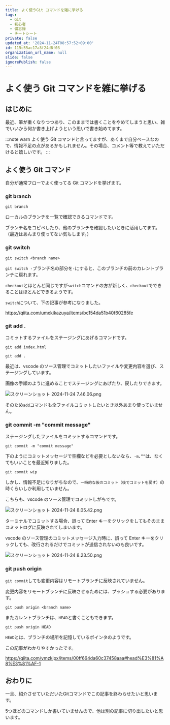 ```yaml
---
title: よく使うGit コマンドを雑に挙げる
tags:
  - Git
  - 初心者
  - 備忘録
  - チートシート
private: false
updated_at: '2024-11-24T08:57:52+09:00'
id: 115c55ac17a3f24d8f03
organization_url_name: null
slide: false
ignorePublish: false
---
```


# よく使う Git コマンドを雑に挙げる

## はじめに

最近、筆が重くなりつつあり、このままでは書くことをやめてしまうと思い、雑でいいから何か書き上げようという思いで書き始めてます。

:::note warn
よく使う Git コマンドと言ってますが、あくまで自分ベースなので、情報不足の点があるかもしれません。その場合、コメント等で教えていただけると嬉しいです。
:::

## よく使う Git コマンド

自分が通常フローでよく使ってる Git コマンドを挙げます。

### git branch

```ブランチの一覧取得.
git branch
```
ローカルのブランチを一覧で確認できるコマンドです。

ブランチ名をコピペしたり、他のブランチを確認したいときに活用してます。（最近はあんまり使ってない気もします。）

### git switch <branch name>

```ブランチ切り替え.
git switch <branch name>
```

`git switch -`ブランチ名の部分を`-`にすると、このブランチの前のカレントブランチに戻れます。

`checkout`とほとんど同じですが`switch`コマンドの方が新しく、`checkout`でできることはほとんどできるようです。

`switch`について、下の記事が参考になりました。

https://qiita.com/umekikazuya/items/bc154da51b40f60285fe

### git add .

コミットするファイルをステージングにあげるコマンドです。

```特定ファイルをステージングする.
git add index.html
```

```変更差分のある全ファイルステージングする.
git add .
```

最近は、vscode のソース管理でコミットしたいファイルや変更内容を選び、ステージングしています。

画像の手順のように進めることでステージングにあげたり、戻したりできます。

![スクリーンショット 2024-11-24 7.46.06.png](https://qiita-image-store.s3.ap-northeast-1.amazonaws.com/0/3337943/e501f163-72f3-85d8-47d0-ff5ed005c0c6.png)

そのため`add`コマンドも全ファイルコミットしたいとき以外あまり使っていません。

### git commit -m "commit message"

ステージングしたファイルをコミットするコマンドです。

```ステージングした対象をコミット.
git commit -m "commit message"
```

下のようにコミットメッセージで空欄などを必要としないなら、`-m`、`””`は、なくてもいいことを最近知りました。

```ステージングした対象をコミット.
git commit wip
```

しかし、情報不足になりがちなので、`一時的な仮のコミット（後でコミットを戻す）`の時くらいしか利用していません。

こちらも、vscode のソース管理でコミットしがちです。

![スクリーンショット 2024-11-24 8.05.42.png](https://qiita-image-store.s3.ap-northeast-1.amazonaws.com/0/3337943/ea090702-a55b-5ca1-ca0b-3b06f58e39d8.png)

ターミナルでコミットする場合、誤って Enter キーをクリックをしてもそのままコミットログに反映されてしまいます。

vscode のソース管理のコミットメッセージ入力時に、誤って Enter キーをクリックしても、改行されるだけでコミットが送信されないのも良いです。

![スクリーンショット 2024-11-24 8.23.50.png](https://qiita-image-store.s3.ap-northeast-1.amazonaws.com/0/3337943/20ee543f-c44e-80e1-0dde-406faef665b1.png)

### git push origin <branch name>
`git commit`しても変更内容はリモートブランチに反映されていません。

変更内容をリモートブランチに反映させるためには、プッシュする必要があります。

```コミットした内容をリモートブランチに送信する.
git push origin <branch name>
```

またカレントブランチは、`HEAD`と書くこともできます。

```コミットした内容をリモートブランチに送信する.
git push origin HEAD
```

`HEAD`とは、ブランチの場所を記憶しているポインタのようです。

この記事がわかりやすかったです。

https://qiita.com/ymzkjpx/items/00ff664da60c37458aaa#head%E3%81%A8%E3%81%AF-1

## おわりに
一旦、紹介させていただいたGitコマンドでこの記事を終わらせたいと思います。

5つほどのコマンドしか書いていませんので、他は別の記事に切り出したいと思います。



<!-- git fetch
git stash
git stash pop stash@{0}
git reset --soft HEAD^
git cherry-pick
git merge develop
git branch
git branch -d <branch>

git push origin --delete <branch>
git fetch -p
origin とは
git merge --abort -->
